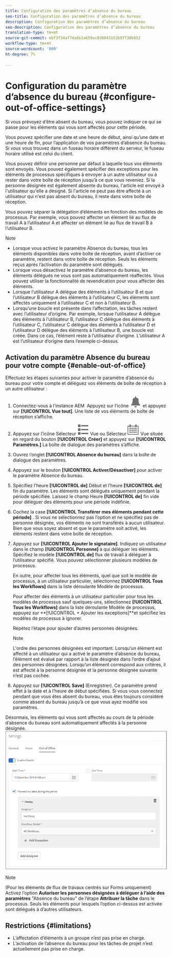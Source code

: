 ```yaml
---
title: Configuration des paramètres d’absence du bureau
seo-title: Configuration des paramètres d’absence du bureau
description: Configuration des paramètres d’absence du bureau
seo-description: Configuration des paramètres d’absence du bureau
translation-type: tm+mt
source-git-commit: ebf3f34af7da6b1a659ac8d8843152b97f30b652
workflow-type: tm+mt
source-wordcount: '809'
ht-degree: 7%

---
```




# Configuration du paramètre d’absence du bureau {#configure-out-of-office-settings}

Si vous prévoyez d’être absent du bureau, vous pouvez indiquer ce qui se passe pour les éléments qui vous sont affectés pour cette période.

Vous pouvez spécifier une date et une heure de début, ainsi qu’une date et une heure de fin, pour l’application de vos paramètres d’absence du bureau. Si vous vous trouvez dans un fuseau horaire différent du serveur, le fuseau horaire utilisé est celui du client.

Vous pouvez définir une personne par défaut à laquelle tous vos éléments sont envoyés. Vous pouvez également spécifier des exceptions pour les éléments de processus spécifiques à envoyer à un autre utilisateur ou à rester dans votre boîte de réception jusqu’à ce que vous reveniez. Si la personne désignée est également absente du bureau, l&#39;article est envoyé à l&#39;utilisateur qu&#39;elle a désigné. Si l&#39;article ne peut pas être affecté à un utilisateur qui n&#39;est pas absent du bureau, il reste dans votre boîte de réception.

Vous pouvez séparer la délégation d’éléments en fonction des modèles de processus. Par exemple, vous pouvez affecter un élément lié au flux de travail A à l’utilisateur A et affecter un élément lié au flux de travail B à l’utilisateur B.


>[!NOTE]
>
>* Lorsque vous activez le paramètre Absence du bureau, tous les éléments disponibles dans votre boîte de réception, avant d’activer ce paramètre, restent dans votre boîte de réception. Seuls les éléments reçus après l’activation du paramètre sont délégués.
>* Lorsque vous désactivez le paramètre d’absence du bureau, les éléments délégués ne vous sont pas automatiquement réaffectés. Vous pouvez utiliser la fonctionnalité de revendication pour vous affecter des éléments.
>* Lorsque l’utilisateur A délègue des éléments à l’utilisateur B et que l’utilisateur B délègue des éléments à l’utilisateur C, les éléments sont affectés uniquement à l’utilisateur C et non à l’utilisateur B.
>* Lorsqu’une boucle est présente dans l’affectation, les tâches restent avec l’utilisateur d’origine. Par exemple, lorsque l’utilisateur A délègue des éléments à l’utilisateur B, l’utilisateur C délègue des éléments à l’utilisateur C, l’utilisateur C délègue des éléments à l’utilisateur D et l’utilisateur D délègue des éléments à l’utilisateur B, une boucle est créée. Dans ce cas, l’élément reste à l’utilisateur d’origine. L’utilisateur A est l’utilisateur d’origine dans l’exemple ci-dessus.


## Activation du paramètre Absence du bureau pour votre compte {#enable-out-of-office}

Effectuez les étapes suivantes pour activer le paramètre d’absence du bureau pour votre compte et déléguez vos éléments de boîte de réception à un autre utilisateur :

1. Connectez-vous à l’instance AEM  Appuyez sur l’icône ![Boîte de réception](assets/bell.svg) et appuyez sur **[!UICONTROL Vue tout]**. Une liste de vos éléments de boîte de réception s’affiche.
1. Appuyez sur l’icône Sélecteur ![de](assets/viewlist.svg) Vue ou Sélecteur ![de](assets/calendar.svg) Vue située en regard du bouton **[!UICONTROL Créer]** et appuyez sur **[!UICONTROL Paramètres.]** La boîte de dialogue des paramètres s’affiche.
1. Ouvrez l’onglet **[!UICONTROL Absence du bureau]** dans la boîte de dialogue des paramètres.
1. Appuyez sur le bouton **[!UICONTROL Activer/Désactiver]** pour activer le paramètre Absence du bureau.
1. Spécifiez l’heure **[!UICONTROL de]** Début et l’heure **[!UICONTROL de]** fin du paramètre. Les éléments sont délégués uniquement pendant la période spécifiée. Laissez le champ Heure **[!UICONTROL de]** fin vide pour déléguer des éléments pour une période indéfinie.
1. Cochez la case **[!UICONTROL Transférer mes éléments pendant cette période]** . Si vous ne sélectionnez pas l’option et ne spécifiez pas de personne désignée, vos éléments ne sont transférés à aucun utilisateur. Bien que vous soyez absent et que le paramètre soit activé, les éléments restent dans votre boîte de réception.
1. Appuyez sur **[!UICONTROL Ajouter le signataire]**. Indiquez un utilisateur dans le champ **[!UICONTROL Personne]** à qui déléguer les éléments. Spécifiez le modèle **[!UICONTROL de]** flux de travail à déléguer à l’utilisateur spécifié. Vous pouvez sélectionner plusieurs modèles de processus.

   En outre, pour affecter tous les éléments, quel que soit le modèle de processus, à un utilisateur particulier, sélectionnez **[!UICONTROL Tous les Workflows]** dans la liste déroulante Modèle de processus. <br>

   Pour affecter des éléments à un utilisateur particulier pour tous les modèles de processus sauf quelques-uns, sélectionnez **[!UICONTROL Tous les Workflows]** dans la liste déroulante Modèle de processus, appuyez sur **[!UICONTROL + Ajouter les exceptions]**et spécifiez les modèles de processus à ignorer.
   <br>

   Répétez l’étape pour ajouter d’autres personnes désignées. <br>

   >[!NOTE]
   >
   >L&#39;ordre des personnes désignées est important. Lorsqu’un élément est affecté à un utilisateur qui a activé le paramètre d’absence du bureau, l’élément est évalué par rapport à la liste désignée dans l’ordre d’ajout des personnes désignées. Lorsqu’un élément correspond aux critères, il est affecté à la personne désignée et la personne désignée suivante n’est pas cochée.

1. Appuyez sur **[!UICONTROL Save]** (Enregistrer). Ce paramètre prend effet à la date et à l’heure de début spécifiées. Si vous vous connectez pendant que vous êtes absent du bureau, vous êtes toujours considéré comme absent du bureau jusqu’à ce que vous ayez modifié vos paramètres.

Désormais, les éléments qui vous sont affectés au cours de la période d’absence du bureau sont automatiquement affectés à la personne désignée.
![Absence de bureau](assets/out-of-office.png)

>[!NOTE]
>
>(Pour les éléments de flux de travaux centrés sur Forms uniquement) Activez l’option **Autoriser les personnes désignées à déléguer à l’aide des paramètres** &quot;Absence du bureau&quot; de l’étape **Attribuer la tâche** dans le processus. Seuls les éléments pour lesquels l’option ci-dessus est activée sont délégués à d’autres utilisateurs.

## Restrictions {#limitations}

* L’affectation d’éléments à un groupe n’est pas prise en charge.
* L’activation de l’absence du bureau pour les tâches de projet n’est actuellement pas prise en charge.
